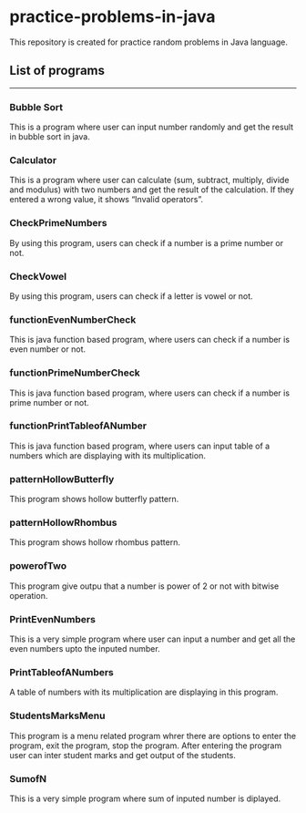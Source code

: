# practice-problems-in-java
This repository is created for practice random problems in Java language. 

## List of programs
--- 

### Bubble Sort
<p>This is a program where user can input number randomly and get the result in bubble sort in java.</p>

### Calculator
<p>This is a program where user can calculate (sum, subtract, multiply, divide and modulus) with two numbers and get the result of the calculation. If they entered a wrong value, it shows “Invalid operators”.</p>

### CheckPrimeNumbers
<p>By using this program, users can check if a number is a prime number or not. </p>

### CheckVowel
<p>By using this program, users can check if a letter is vowel or not. </p>

### functionEvenNumberCheck
<p>This is java function based program, where users can check if a number is even number or not. </p>

### functionPrimeNumberCheck
<p>This is java function based program, where users can check if a number is prime number or not. </p>

### functionPrintTableofANumber
<p>This is java function based program, where users can input table of a numbers which are displaying with its multiplication. </p>

### patternHollowButterfly
<p>This program shows hollow butterfly pattern.</p>

### patternHollowRhombus
<p>This program shows hollow rhombus pattern.</p>

### powerofTwo
<p>This program give outpu that a number is power of 2 or not with bitwise operation.</p>

### PrintEvenNumbers
<p>This is a very simple program where user can input a number and get all the even numbers upto the inputed number.</p>

### PrintTableofANumbers
<p>A table of numbers with its multiplication are displaying in this program.</p>

### StudentsMarksMenu
<p>This program is a menu related program whrer there are options to enter the program, exit the program, stop the program. After entering the program user can inter student marks and get output of the students.</p>

### SumofN
<p>This is a very simple program where sum of inputed number is diplayed.</p>